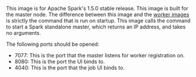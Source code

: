 This image is for Apache Spark's 1.5.0 stable release. This image is built for
the master node. The difference between this image and the [worker
images](../apache-spark-worker/README.md) is strictly the command that is run
on startup. This image calls the command to start a Spark standalone master,
which returns an IP address, and takes no arguments.

The following ports should be opened:

* 7077: This is the port that the master listens for worker registration on.
* 8080: This is the port the UI binds to.
* 4040: This is the port that the job UI binds to.
